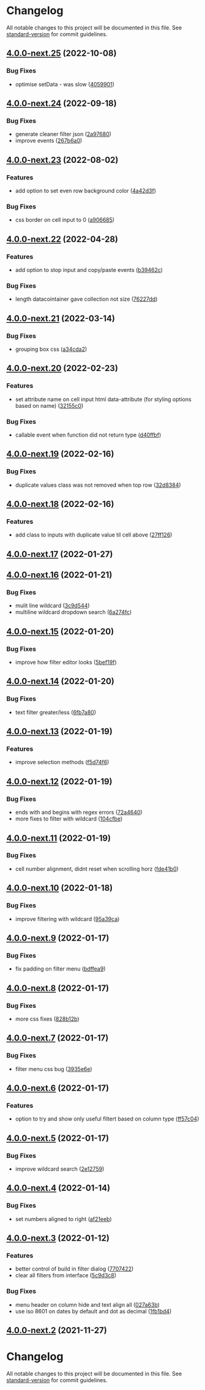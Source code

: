 # Changelog

All notable changes to this project will be documented in this file. See [standard-version](https://github.com/conventional-changelog/standard-version) for commit guidelines.

## [4.0.0-next.25](https://github.com/simple-html/simple-html/compare/v4.0.0-next.24...v4.0.0-next.25) (2022-10-08)


### Bug Fixes

* optimise setData - was slow ([4059901](https://github.com/simple-html/simple-html/commits/40599016ce16a26c4ed634f1b0b16a5c8f6f71f4))

## [4.0.0-next.24](https://github.com/simple-html/simple-html/compare/v4.0.0-next.23...v4.0.0-next.24) (2022-09-18)


### Bug Fixes

* generate cleaner filter json ([2a97680](https://github.com/simple-html/simple-html/commits/2a97680ef833cb7d7104813a6875602809dcf491))
* improve events ([267b6a0](https://github.com/simple-html/simple-html/commits/267b6a0a661bd7e43294fcb475b389c06d3e6096))

## [4.0.0-next.23](https://github.com/simple-html/simple-html/compare/v4.0.0-next.22...v4.0.0-next.23) (2022-08-02)


### Features

* add option to set even row background color ([4a42d3f](https://github.com/simple-html/simple-html/commits/4a42d3ffd1c6d5377c37d7affbbbc19840ea84f5))


### Bug Fixes

* css border on cell input to 0 ([a906685](https://github.com/simple-html/simple-html/commits/a906685387b76221053982f685b5461c46984eae))

## [4.0.0-next.22](https://github.com/simple-html/simple-html/compare/v4.0.0-next.21...v4.0.0-next.22) (2022-04-28)


### Features

* add option to stop input and copy/paste events ([b39462c](https://github.com/simple-html/simple-html/commits/b39462cc50311f2ecc5660522499d1ba4959321f))


### Bug Fixes

* length datacointainer gave collection not size ([76227dd](https://github.com/simple-html/simple-html/commits/76227dd7b6ec4634a48aa27726c2e626de39c44f))

## [4.0.0-next.21](https://github.com/simple-html/simple-html/compare/v4.0.0-next.20...v4.0.0-next.21) (2022-03-14)



### Bug Fixes

* grouping box css ([a34cda2](https://github.com/simple-html/simple-html/commits/a34cda2bc0ea5bac4f2b2aa8c65e2541b15e0dcf))

## [4.0.0-next.20](https://github.com/simple-html/simple-html/compare/v4.0.0-next.19...v4.0.0-next.20) (2022-02-23)


### Features

* set attribute name on cell input html data-attribute (for styling options based on name) ([32155c0](https://github.com/simple-html/simple-html/commits/32155c04e01ef7d89c699f775ce13282b3b6152e))


### Bug Fixes

* callable event when function did not return type ([d40ffbf](https://github.com/simple-html/simple-html/commits/d40ffbf9d3f3e853c9e9555b4b7a8f4d4c5eade6))

## [4.0.0-next.19](https://github.com/simple-html/simple-html/compare/v4.0.0-next.18...v4.0.0-next.19) (2022-02-16)


### Bug Fixes

* duplicate values class was not removed when top row ([32d8384](https://github.com/simple-html/simple-html/commits/32d8384d272322a6d4611a50a9cfc182383983c6))

## [4.0.0-next.18](https://github.com/simple-html/simple-html/compare/v4.0.0-next.17...v4.0.0-next.18) (2022-02-16)


### Features

* add class to inputs with duplicate value til cell above ([27ff126](https://github.com/simple-html/simple-html/commits/27ff126729e2d1bf453329ce7636d0d8ee848ee5))

## [4.0.0-next.17](https://github.com/simple-html/simple-html/compare/v4.0.0-next.16...v4.0.0-next.17) (2022-01-27)

## [4.0.0-next.16](https://github.com/simple-html/simple-html/compare/v4.0.0-next.15...v4.0.0-next.16) (2022-01-21)


### Bug Fixes

* mulit line wildcard ([3c9d544](https://github.com/simple-html/simple-html/commits/3c9d544dfc313cb4c7f3e53f931acd2afe0310bb))
* multiline wildcard dropdown search ([6a274fc](https://github.com/simple-html/simple-html/commits/6a274fcfc863167925683086a4b3d690539e5cc0))

## [4.0.0-next.15](https://github.com/simple-html/simple-html/compare/v4.0.0-next.14...v4.0.0-next.15) (2022-01-20)


### Bug Fixes

* improve how filter editor looks ([5bef19f](https://github.com/simple-html/simple-html/commits/5bef19f3163833e93cdbded4e79a46b8c0862c16))

## [4.0.0-next.14](https://github.com/simple-html/simple-html/compare/v4.0.0-next.13...v4.0.0-next.14) (2022-01-20)


### Bug Fixes

* text filter greater/less ([6fb7a80](https://github.com/simple-html/simple-html/commits/6fb7a80f272e41d7565f3d321aa64cd73e1155f0))

## [4.0.0-next.13](https://github.com/simple-html/simple-html/compare/v4.0.0-next.12...v4.0.0-next.13) (2022-01-19)


### Features

* improve selection methods ([f5d74f6](https://github.com/simple-html/simple-html/commits/f5d74f661cc2d75d64587192343f3c43d2e78f8d))

## [4.0.0-next.12](https://github.com/simple-html/simple-html/compare/v4.0.0-next.11...v4.0.0-next.12) (2022-01-19)


### Bug Fixes

* ends with and begins with regex errors ([72a4640](https://github.com/simple-html/simple-html/commits/72a46409bbb83fc8c39a3e3a2430c859ab81ed17))
* more fixes to filter with wildcard ([104cfbe](https://github.com/simple-html/simple-html/commits/104cfbe073ffdc1e433f6ebc2c3cc50c8706d93f))

## [4.0.0-next.11](https://github.com/simple-html/simple-html/compare/v4.0.0-next.10...v4.0.0-next.11) (2022-01-19)


### Bug Fixes

* cell number alignment, didnt reset when scrolling horz ([fde41b0](https://github.com/simple-html/simple-html/commits/fde41b0d12628b9c48fcae6dfb3a55d2336e35c7))

## [4.0.0-next.10](https://github.com/simple-html/simple-html/compare/v4.0.0-next.9...v4.0.0-next.10) (2022-01-18)


### Bug Fixes

* improve filtering with wildcard ([95a39ca](https://github.com/simple-html/simple-html/commits/95a39ca5afbd72f43868ddc1b6878874f0f5312f))

## [4.0.0-next.9](https://github.com/simple-html/simple-html/compare/v4.0.0-next.8...v4.0.0-next.9) (2022-01-17)


### Bug Fixes

* fix padding on filter menu ([bdffea9](https://github.com/simple-html/simple-html/commits/bdffea9080de5f0fa142f2cbf4f8305c69144674))

## [4.0.0-next.8](https://github.com/simple-html/simple-html/compare/v4.0.0-next.7...v4.0.0-next.8) (2022-01-17)


### Bug Fixes

* more css fixes ([828b12b](https://github.com/simple-html/simple-html/commits/828b12b35d3db1c2127937cb763ca02b1acd02ea))

## [4.0.0-next.7](https://github.com/simple-html/simple-html/compare/v4.0.0-next.6...v4.0.0-next.7) (2022-01-17)


### Bug Fixes

* filter menu css bug ([3935e6e](https://github.com/simple-html/simple-html/commits/3935e6eae2215815049c01da8bf5b1de9b5bf363))

## [4.0.0-next.6](https://github.com/simple-html/simple-html/compare/v4.0.0-next.5...v4.0.0-next.6) (2022-01-17)


### Features

* option to try and show only useful filtert based on column type ([ff57c04](https://github.com/simple-html/simple-html/commits/ff57c049bf902a2071f4fae37d1783fde2af7eae))

## [4.0.0-next.5](https://github.com/simple-html/simple-html/compare/v4.0.0-next.4...v4.0.0-next.5) (2022-01-17)


### Bug Fixes

* improve wildcard search ([2e12759](https://github.com/simple-html/simple-html/commits/2e12759472e414c59809c534804260c73566de68))

## [4.0.0-next.4](https://github.com/simple-html/simple-html/compare/v4.0.0-next.3...v4.0.0-next.4) (2022-01-14)


### Bug Fixes

* set numbers aligned to right ([af21eeb](https://github.com/simple-html/simple-html/commits/af21eeb0bab143699226743974a5ca3cfdbbbf6d))

## [4.0.0-next.3](https://github.com/simple-html/simple-html/compare/v4.0.0-next.2...v4.0.0-next.3) (2022-01-12)


### Features

* better control of build in filter dialog ([7707422](https://github.com/simple-html/simple-html/commits/7707422faa255de4191de24e8792cc36fd8340a6))
* clear all filters from interface ([5c9d3c8](https://github.com/simple-html/simple-html/commits/5c9d3c80b30958694daeefbcae9ea05fb41e515b))


### Bug Fixes

* menu header on column hide and text align all ([027a63b](https://github.com/simple-html/simple-html/commits/027a63b54f03cab7f0726c3069fe16e60f18b002))
* use iso 8601 on dates by default and dot as decimal ([1fb1bd4](https://github.com/simple-html/simple-html/commits/1fb1bd4b1dff7a87f7810e0ce3134a8945291ab3))

## [4.0.0-next.2](https://github.com/simple-html/simple-html/compare/v3.7.0-next.6...v4.0.0-next.2) (2021-11-27)

# Changelog

All notable changes to this project will be documented in this file. See [standard-version](https://github.com/conventional-changelog/standard-version) for commit guidelines.
